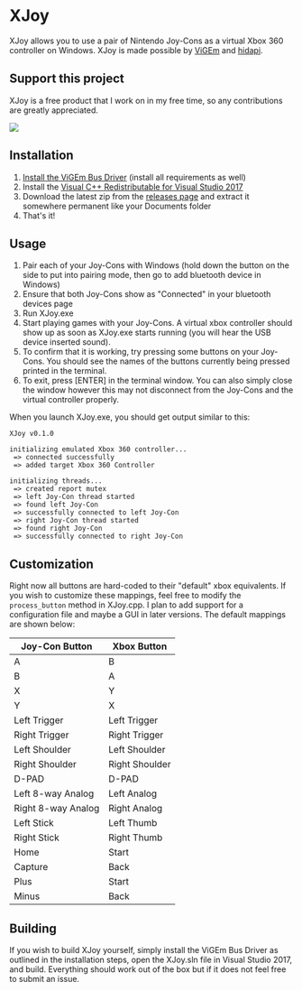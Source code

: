 # XJoy

XJoy allows you to use a pair of Nintendo Joy-Cons as a virtual Xbox 360 controller
on Windows. XJoy is made possible by [ViGEm](https://vigem.org/) and
[hidapi](https://github.com/signal11/hidapi).

## Support this project
XJoy is a free product that I work on in my free time, so any contributions are greatly appreciated.

[![](https://www.paypalobjects.com/en_US/i/btn/btn_donateCC_LG.gif)](https://www.paypal.com/cgi-bin/webscr?cmd=_s-xclick&hosted_button_id=8DTF7NWTZX7ZJ)

## Installation

1. [Install the ViGEm Bus Driver](https://github.com/ViGEm/ViGEmBus/releases/tag/v1.16.112) (install all requirements as well)
2. Install the [Visual C++ Redistributable for Visual Studio 2017](https://go.microsoft.com/fwlink/?LinkId=746572)
2. Download the latest zip from the [releases page](https://github.com/sam0x17/XJoy/releases) and extract it somewhere permanent like your
Documents folder
3. That's it!

## Usage

1. Pair each of your Joy-Cons with Windows (hold down the button on the side to put into
   pairing mode, then go to add bluetooth device in Windows)
2. Ensure that both Joy-Cons show as "Connected" in your bluetooth devices page
3. Run XJoy.exe
4. Start playing games with your Joy-Cons. A virtual xbox controller should
   show up as soon as XJoy.exe starts running (you will hear the USB device inserted sound).
5. To confirm that it is working, try pressing some buttons on your Joy-Cons. You should
   see the names of the buttons currently being pressed printed in the terminal.
6. To exit, press [ENTER] in the terminal window. You can also simply close the window
   however this may not disconnect from the Joy-Cons and the virtual controller properly.

When you launch XJoy.exe, you should get output similar to this:

```
XJoy v0.1.0

initializing emulated Xbox 360 controller...
 => connected successfully
 => added target Xbox 360 Controller

initializing threads...
 => created report mutex
 => left Joy-Con thread started
 => found left Joy-Con
 => successfully connected to left Joy-Con
 => right Joy-Con thread started
 => found right Joy-Con
 => successfully connected to right Joy-Con
```

## Customization

Right now all buttons are hard-coded to their "default" xbox equivalents. If you wish to
customize these mappings, feel free to modify the `process_button` method in XJoy.cpp. I
plan to add support for a configuration file and maybe a GUI in later versions. The default
mappings are shown below:


| Joy-Con Button     | Xbox Button    |
|--------------------|----------------|
| A                  | B              |
| B                  | A              |
| X                  | Y              |
| Y                  | X              |
| Left Trigger       | Left Trigger   |
| Right Trigger      | Right Trigger  |
| Left Shoulder      | Left Shoulder  |
| Right Shoulder     | Right Shoulder |
| D-PAD              | D-PAD          |
| Left 8-way Analog  | Left Analog    |
| Right 8-way Analog | Right Analog   |
| Left Stick         | Left Thumb     |
| Right Stick        | Right Thumb    |
| Home               | Start          |
| Capture            | Back           |
| Plus               | Start          |
| Minus              | Back           |

## Building

If you wish to build XJoy yourself, simply install the ViGEm Bus Driver as outlined in the
installation steps, open the XJoy.sln file in Visual Studio 2017, and build. Everything
should work out of the box but if it does not feel free to submit an issue.
